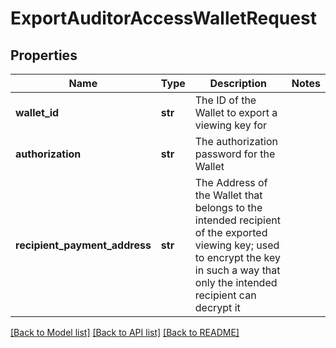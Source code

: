 # ExportAuditorAccessWalletRequest

## Properties
Name | Type | Description | Notes
------------ | ------------- | ------------- | -------------
**wallet_id** | **str** | The ID of the Wallet to export a viewing key for | 
**authorization** | **str** | The authorization password for the Wallet | 
**recipient_payment_address** | **str** | The Address of the Wallet that belongs to the intended recipient of the exported viewing key; used to encrypt the key in such a way that only the intended recipient can decrypt it | 

[[Back to Model list]](../README.md#documentation-for-models) [[Back to API list]](../README.md#documentation-for-api-endpoints) [[Back to README]](../README.md)


